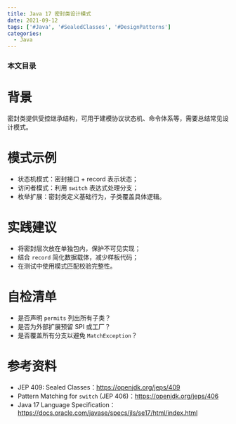 ```yaml
---
title: Java 17 密封类设计模式
date: 2021-09-12
tags: ['#Java', '#SealedClasses', '#DesignPatterns']
categories:
  - Java
---
```


### 本文目录
<!-- toc -->

# 背景
密封类提供受控继承结构，可用于建模协议状态机、命令体系等，需要总结常见设计模式。

# 模式示例
- 状态机模式：密封接口 + record 表示状态；
- 访问者模式：利用 `switch` 表达式处理分支；
- 枚举扩展：密封类定义基础行为，子类覆盖具体逻辑。

# 实践建议
- 将密封层次放在单独包内，保护不可见实现；
- 结合 `record` 简化数据载体，减少样板代码；
- 在测试中使用模式匹配校验完整性。

# 自检清单
- 是否声明 `permits` 列出所有子类？
- 是否为外部扩展预留 SPI 或工厂？
- 是否覆盖所有分支以避免 `MatchException`？

# 参考资料
- JEP 409: Sealed Classes：https://openjdk.org/jeps/409
- Pattern Matching for `switch` (JEP 406)：https://openjdk.org/jeps/406
- Java 17 Language Specification：https://docs.oracle.com/javase/specs/jls/se17/html/index.html
